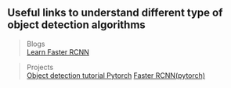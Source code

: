 ## Useful links to understand different type of object detection algorithms

> Blogs  
[Learn Faster RCNN](https://tryolabs.com/blog/2018/01/18/faster-r-cnn-down-the-rabbit-hole-of-modern-object-detection/)  

> Projects  
[Object detection tutorial Pytorch](https://github.com/sgrvinod/a-PyTorch-Tutorial-to-Object-Detection)
[Faster RCNN(pytorch)](https://github.com/longcw/faster_rcnn_pytorch)

